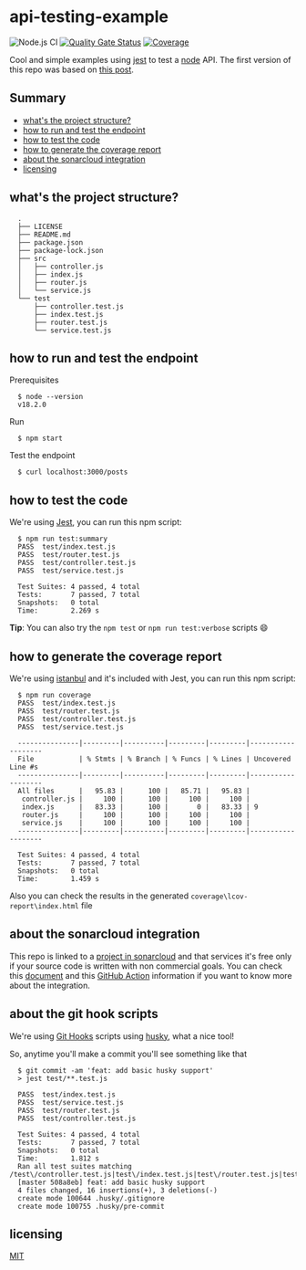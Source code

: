 # api-testing-example

![Node.js CI](https://github.com/jersson/api-testing-example/workflows/Node.js%20CI/badge.svg)
[![Quality Gate Status](https://sonarcloud.io/api/project_badges/measure?project=jersson_api-testing-example&metric=alert_status)](https://sonarcloud.io/dashboard?id=jersson_api-testing-example)
[![Coverage](https://sonarcloud.io/api/project_badges/measure?project=jersson_api-testing-example&metric=coverage)](https://sonarcloud.io/dashboard?id=jersson_api-testing-example)

Cool and simple examples using [jest](https://jestjs.io/) to test a [node](https://nodejs.org/en/) API. The first version of this repo was based on [this post](https://medium.com/@leolewan/writing-a-nodejs-api-fully-tested-with-jest-5d449361c8a7). 

## Summary
  - [what's the project structure?](#whats-the-project-structure)
  - [how to run and test the endpoint](#how-to-run-and-test-the-endpoint)
  - [how to test the code](#how-to-test-the-code)
  - [how to generate the coverage report](#how-to-generate-the-coverage-report)
  - [about the sonarcloud integration](#about-the-sonarcloud-integration)
  - [licensing](#licensing)

## what's the project structure?
```
  .
  ├── LICENSE
  ├── README.md
  ├── package.json
  ├── package-lock.json
  ├── src
  │   ├── controller.js
  │   ├── index.js
  │   ├── router.js
  │   └── service.js
  └── test
      ├── controller.test.js
      ├── index.test.js
      ├── router.test.js
      └── service.test.js
```

## how to run and test the endpoint
Prerequisites
```
  $ node --version
  v18.2.0
```
Run
```
  $ npm start
```

Test the endpoint
```
  $ curl localhost:3000/posts
```
## how to test the code
We're using [Jest](https://jestjs.io/), you can run this npm script:
```
  $ npm run test:summary
  PASS  test/index.test.js
  PASS  test/router.test.js
  PASS  test/controller.test.js
  PASS  test/service.test.js

  Test Suites: 4 passed, 4 total
  Tests:       7 passed, 7 total
  Snapshots:   0 total
  Time:        2.269 s
```
**Tip**: You can also try the `npm test` or `npm run test:verbose` scripts :smile:

## how to generate the coverage report
We're using [istanbul](https://istanbul.js.org/) and it's included with Jest, you can run this npm script:
```
  $ npm run coverage
  PASS  test/index.test.js
  PASS  test/router.test.js
  PASS  test/controller.test.js
  PASS  test/service.test.js

  ---------------|---------|----------|---------|---------|-------------------
  File           | % Stmts | % Branch | % Funcs | % Lines | Uncovered Line #s 
  ---------------|---------|----------|---------|---------|-------------------
  All files      |   95.83 |      100 |   85.71 |   95.83 |                   
   controller.js |     100 |      100 |     100 |     100 |                   
   index.js      |   83.33 |      100 |       0 |   83.33 | 9                 
   router.js     |     100 |      100 |     100 |     100 |                   
   service.js    |     100 |      100 |     100 |     100 |                   
  ---------------|---------|----------|---------|---------|-------------------

  Test Suites: 4 passed, 4 total
  Tests:       7 passed, 7 total
  Snapshots:   0 total
  Time:        1.459 s
```

Also you can check the results in the generated `coverage\lcov-report\index.html` file

## about the sonarcloud integration
This repo is linked to a [project in sonarcloud](https://sonarcloud.io/dashboard?id=jersson_api-testing-example) and that services it's free only if your source code is written with non commercial goals. You can check this [document](https://sonarcloud.io/documentation/integrations/github/) and this [GitHub Action](https://github.com/marketplace/actions/sonarcloud-scan) information if you want to know more about the integration.

## about the git hook scripts
We're using [Git Hooks](https://git-scm.com/book/en/v2/Customizing-Git-Git-Hooks) scripts using [husky](https://typicode.github.io/husky/#/), what a nice tool!

So, anytime you'll make a commit you'll see something like that
```
  $ git commit -am 'feat: add basic husky support'
  > jest test/**.test.js

  PASS  test/index.test.js
  PASS  test/service.test.js
  PASS  test/router.test.js
  PASS  test/controller.test.js

  Test Suites: 4 passed, 4 total
  Tests:       7 passed, 7 total
  Snapshots:   0 total
  Time:        1.812 s
  Ran all test suites matching /test\/controller.test.js|test\/index.test.js|test\/router.test.js|test\/service.test.js/i.
  [master 508a8eb] feat: add basic husky support
  4 files changed, 16 insertions(+), 3 deletions(-)
  create mode 100644 .husky/.gitignore
  create mode 100755 .husky/pre-commit
```

## licensing
[MIT](./LICENSE)